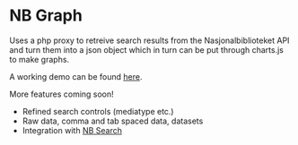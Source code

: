 # NB Graph
Uses a php proxy to retreive search results from the Nasjonalbiblioteket API and turn them into a json object which in turn can be put through charts.js to make graphs.

A working demo can be found [here](http://jekyll-hyde.no/nbgraph).

More features coming soon!

-   Refined search controls (mediatype etc.)
-   Raw data, comma and tab spaced data, datasets
-   Integration with [NB Search](http://jekyll-hyde/nbsearch)